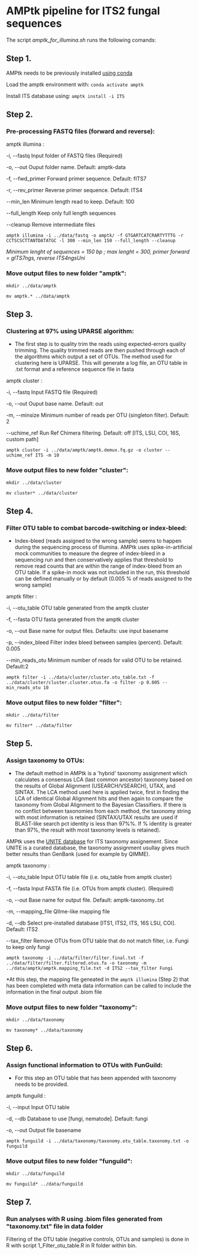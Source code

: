 # AMPtk pipeline for ITS2 fungal sequences

The script *amptk_for_illumina.sh* runs the following comands:


## Step 1. 

AMPtk needs to be previously installed [using conda](https://amptk.readthedocs.io/en/latest/index.html) 

Load the amptk environment with: `conda activate amptk`

Install ITS database using: `amptk install -i ITS`
 

## Step 2. 
### Pre-processing FASTQ files (forward and reverse): 

amptk illumina <arguments>: 

-i, --fastq Input folder of FASTQ files (Required)

-o, --out Ouput folder name. Default: amptk-data

-f, --fwd_primer Forward primer sequence. Default: fITS7

-r, --rev_primer Reverse primer sequence. Default: ITS4

--min_len Minimum length read to keep. Default: 100

--full_length Keep only full length sequences

--cleanup Remove intermediate files

`amptk illumina -i ../data/fastq -o amptk/ -f GTGARTCATCRARTYTTTG -r CCTSCSCTTANTDATATGC -l 300 --min_len 150 --full_length --cleanup`

*Minimum lenght of sequences = 150 bp ; max lenght = 300, primer forward = gITS7ngs, reverse ITS4ngsUni*


### Move output files to new folder "amptk":

`mkdir ../data/amptk`

`mv amptk.* ../data/amptk`


## Step 3. 
### Clustering at 97% using UPARSE algorithm: 

* The first step is to quality trim the reads using expected-errors quality trimming. The quality trimmed reads are then pushed through each of the algorithms which output a set of OTUs. The method used for clustering here is UPARSE. This will generate a log file, an OTU table in .txt format and a reference sequence file in fasta

amptk cluster <arguments>: 

-i, --fastq Input FASTQ file (Required)

-o, --out Ouput base name. Default: out

-m, --minsize Minimum number of reads per OTU (singleton filter). Default: 2

--uchime_ref Run Ref Chimera filtering. Default: off [ITS, LSU, COI, 16S, custom path]

`amptk cluster -i ../data/amptk/amptk.demux.fq.gz -o cluster --uchime_ref ITS -m 10`


### Move output files to new folder "cluster":

`mkdir ../data/cluster`

`mv cluster* ../data/cluster`

## Step 4. 
### Filter OTU table to combat barcode-switching or index-bleed:

* Index-bleed (reads assigned to the wrong sample) seems to happen during the sequencing process of Illumina. AMPtk uses spike-in-artificial mock communities to measure the degree of index-bleed in a sequencing run and then conservatively applies that threshold to remove read counts that are within the range of index-bleed from an OTU table. If a spike-in mock was not included in the run, this threshold can be defined manually or by default (0.005 % of reads assigned to the wrong sample)

amptk filter <arguments>:

-i, --otu_table OTU table generated from the amptk cluster

-f, --fasta OTU fasta generated from the amptk cluster

-o, --out Base name for output files. Defaults: use input basename

-p, --index_bleed Filter index bleed between samples (percent). Default: 0.005

--min_reads_otu Minimum number of reads for valid OTU to be retained. Default:2


`amptk filter -i ../data/cluster/cluster.otu_table.txt -f ../data/cluster/cluster.cluster.otus.fa -o filter -p 0.005 --min_reads_otu 10`


### Move output files to new folder "filter": 

`mkdir ../data/filter`

`mv filter* ../data/filter`



## Step 5.
### Assign taxonomy to OTUs:

* The default method in AMPtk is a 'hybrid' taxonomy assignment which calculates a consensus LCA (last common ancestor) taxonomy based on the results of Global Alignment (USEARCH/VSEARCH), UTAX, and SINTAX. The LCA method used here is applied twice, first in finding the LCA of identical Global Alignment hits and then again to compare the taxonomy from Global Alignment to the Bayesian Classifiers. If there is no conflict between taxonomies from each method, the taxonomy string with most information is retained (SINTAX/UTAX results are used if BLAST-like search pct identity is less than 97%%. If % identity is greater than 97%, the result with most taxonomy levels is retained).

AMPtk uses the [UNITE database](https://unite.ut.ee/) for ITS taxonomy assignement. Since UNITE is a curated database, the taxonomy assignment usullay gives much better results than GenBank (used for example by QIMME).

amptk taxonomy <arguments>:

-i, --otu_table Input OTU table file (i.e. otu_table from amptk cluster)

-f, --fasta Input FASTA file (i.e. OTUs from amptk cluster). (Required)

-o, --out Base name for output file. Default: amptk-taxonomy.<method>.txt
 
-m, --mapping_file QIIme-like mapping file

-d, --db Select pre-installed database [ITS1, ITS2, ITS, 16S LSU, COI]. Default: ITS2

--tax_filter Remove OTUs from OTU table that do not match filter, i.e. Fungi to keep only fungi


`amptk taxonomy -i ../data/filter/filter.final.txt -f ../data/filter/filter.filtered.otus.fa -o taxonomy -m ../data/amptk/amptk.mapping_file.txt -d ITS2 --tax_filter Fungi`

*At this step, the mapping file geneated in the `amptk illumina` (Step 2) that has been completed with meta data information can be called to include the information in the final output .biom file

### Move output files to new folder "taxonomy":

`mkdir ../data/taxonomy`

`mv taxonomy* ../data/taxonomy`

## Step 6. 
### Assign functional information to OTUs with FunGuild:

* For this step an OTU table that has been appended with taxonomy needs to be provided.

amptk funguild <arguments>:

-i, --input Input OTU table

-d, --db Database to use [fungi, nematode]. Default: fungi

-o, --out Output file basename

`amptk funguild -i ../data/taxonomy/taxonomy.otu_table.taxonomy.txt -o funguild`

### Move output files to new folder "funguild":

`mkdir ../data/funguild`

`mv funguild* ../data/funguild`

## Step 7. 
### Run analyses with R using .biom files generated from "taxonomy.txt" file in data folder

Filtering of the OTU table (negative controls, OTUs and samples) is done in R with script 1_Filter_otu_table.R in R folder within bin.
